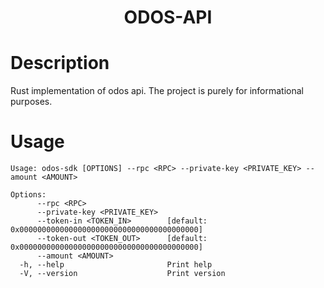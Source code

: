 <h1 align="center">ODOS-API</h1>

# Description

Rust implementation of odos api. The project is purely for informational purposes.

# Usage

```
Usage: odos-sdk [OPTIONS] --rpc <RPC> --private-key <PRIVATE_KEY> --amount <AMOUNT>

Options:
      --rpc <RPC>                  
      --private-key <PRIVATE_KEY>  
      --token-in <TOKEN_IN>        [default: 0x0000000000000000000000000000000000000000]
      --token-out <TOKEN_OUT>      [default: 0x0000000000000000000000000000000000000000]
      --amount <AMOUNT>            
  -h, --help                       Print help
  -V, --version                    Print version
```